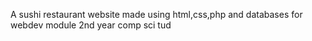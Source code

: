 A sushi restaurant website made using html,css,php and databases for webdev module 2nd year comp sci tud
